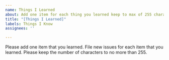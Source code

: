 ```yaml
---
name: Things I Learned
about: Add one item for each thing you learned keep to max of 255 characters
title: "[Things I Learned]"
labels: Things I Know
assignees: ''

---
```


Please add one item that you learned.  File new issues for each item that you learned.  Please keep the number of characters to no more than 255.
